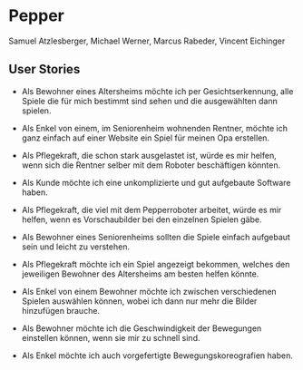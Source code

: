 # Pepper
Samuel Atzlesberger, Michael Werner, Marcus Rabeder, Vincent Eichinger

## User Stories

- Als Bewohner eines Altersheims möchte ich per Gesichtserkennung, alle Spiele die für mich bestimmt sind sehen und die ausgewählten dann spielen.

- Als Enkel von einem, im Seniorenheim wohnenden Rentner, möchte ich ganz einfach auf einer Website ein Spiel für meinen Opa erstellen.

- Als Pflegekraft, die schon stark ausgelastet ist, würde es mir helfen, wenn sich die Rentner selber mit dem Roboter beschäftigen könnten.

- Als Kunde möchte ich eine unkomplizierte und gut aufgebaute Software haben.

- Als Pflegekraft, die viel mit dem Pepperroboter arbeitet, würde es mir helfen, wenn es Vorschaubilder bei den einzelnen Spielen gäbe.

- Als Bewohner eines Seniorenheims sollten die Spiele einfach aufgebaut sein und leicht zu verstehen.

- Als Pflegekraft möchte ich ein Spiel angezeigt bekommen, welches den jeweiligen Bewohner des Altersheims am besten helfen könnte.

- Als Enkel von einem Bewohner möchte ich zwischen verschiedenen Spielen auswählen können, wobei ich dann nur mehr die Bilder hinzufügen brauche.

- Als Bewohner möchte ich die Geschwindigkeit der Bewegungen einstellen können, wenn sie mir zu schnell sind.

- Als Enkel möchte ich auch vorgefertigte Bewegungskoreografien haben.
  
